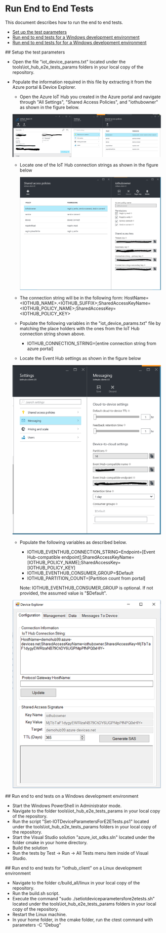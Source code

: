 # Run End to End Tests

This document describes how to run the end to end tests.

- [Set up the test parameters](#testparams)
- [Run end to end tests for a Windows development environment](#windows_client)
- [Run end to end tests for for a Windows development environment](#linux_client)

<a name="testparams"/>
## Setup the test parameters

- Open the file "iot_device_params.txt" located under the tools\iot_hub_e2e_tests_params folders in your local copy of the repository.
- Populate the information required in this file by extracting it from the Azure portal & Device Explorer.
    - Open the Azure IoT Hub you created in the Azure portal and navigate through "All Settings", "Shared Access Policies", and "iothubowner" as shown in the figure below.
    
    ![](media/azure_portal/azure-portal-iothub-settings.png)

    - Locate one of the IoT Hub connection strings as shown in the figure below
    
        ![](media/azure_portal/azure-portal-iothub-constring.png)

    - The connection string will be in the following form: HostName=<IOTHUB_NAME>.<IOTHUB_SUFFIX>;SharedAccessKeyName=<IOTHUB_POLICY_NAME>;SharedAccessKey=<IOTHUB_POLICY_KEY>
    - Populate the following variables in the "iot_device_params.txt"  file by matching the place holders with the ones from the IoT Hub connection string shown above.
      
      - IOTHUB_CONNECTION_STRING=[entire connection string from azure portal]
     
    - Locate the Event Hub settings as shown in the figure below

    ![](media/azure_portal/azure-portal-eventhub-constring.png)

    - Populate the following variables as described below.

      - IOTHUB_EVENTHUB_CONNECTION_STRING=Endpoint=[Event Hub-compatible endpoint];SharedAccessKeyName=[IOTHUB_POLICY_NAME];SharedAccessKey=[IOTHUB_POLICY_KEY]
      - IOTHUB_EVENTHUB_CONSUMER_GROUP=$Default
      - IOTHUB_PARTITION_COUNT=[Partition count from portal]
	  
	  Note: IOTHUB_EVENTHUB_CONSUMER_GROUP is optional. If not provided, the assumed value is "$Default".

    ![](../../tools/DeviceExplorer/doc/media/device_explorer/iotgetstart1.png)


<a name="windows_client"/>
## Run end to end tests on a Windows development environment

- Start the Windows PowerShell in Administrator mode.
- Navigate to the folder tools\iot_hub_e2e_tests_params in your local copy of the repository.
- Run the script "Set-IOTDeviceParametersForE2ETests.ps1" located under the tools\iot_hub_e2e_tests_params folders in your local copy of the repository.
- Start the Visual Studio solution "azure_iot_sdks.sln" located under the folder cmake in your home directory. 
- Build the solution
- Run the tests by Test -> Run -> All Tests menu item inside of Visual Studio.

<a name="linux_client"/>
## Run end to end tests for "iothub_client" on a Linux development environment

- Navigate to the folder c/build_all/linux in your local copy of the repository.
- Run the build.sh script.
- Execute the command "sudo ./setiotdeviceparametersfore2etests.sh" located under the tools\iot_hub_e2e_tests_params folders in your local copy of the repository.
- Restart the Linux machine.
- In your home folder, in the cmake folder, run the ctest command with parameters -C "Debug"

